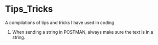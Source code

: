 # Tips_Tricks
A compilations of tips and tricks I have used in coding

1. When sending a string in POSTMAN, always make sure the text is in a string.
